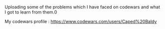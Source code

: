 Uploading some of the problems which I have faced on codewars and what I got to learn from them.0

My codewars profile : https://www.codewars.com/users/Caped%20Baldy


